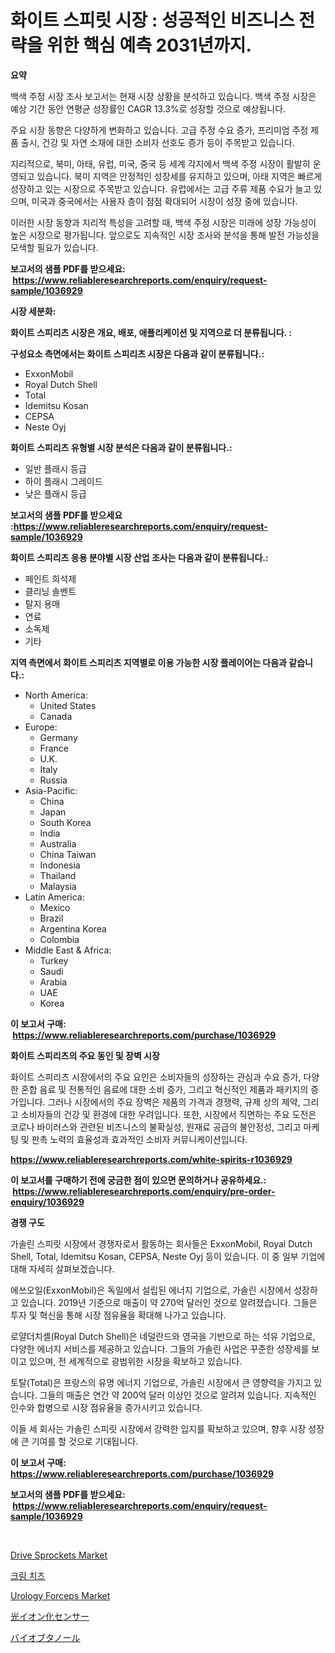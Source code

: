 <p><h1>화이트 스피릿 시장 : 성공적인 비즈니스 전략을 위한 핵심 예측 2031년까지.</h1></p><p><strong>요약</strong></p>
<p><p>백색 주정 시장 조사 보고서는 현재 시장 상황을 분석하고 있습니다. 백색 주정 시장은 예상 기간 동안 연평균 성장률인 CAGR 13.3%로 성장할 것으로 예상됩니다. </p><p>주요 시장 동향은 다양하게 변화하고 있습니다. 고급 주정 수요 증가, 프리미엄 주정 제품 출시, 건강 및 자연 소재에 대한 소비자 선호도 증가 등이 주목받고 있습니다.</p><p>지리적으로, 북미, 아태, 유럽, 미국, 중국 등 세계 각지에서 백색 주정 시장이 활발히 운영되고 있습니다. 북미 지역은 안정적인 성장세를 유지하고 있으며, 아태 지역은 빠르게 성장하고 있는 시장으로 주목받고 있습니다. 유럽에서는 고급 주류 제품 수요가 늘고 있으며, 미국과 중국에서는 사용자 층이 점점 확대되어 시장이 성장 중에 있습니다.</p><p>이러한 시장 동향과 지리적 특성을 고려할 때, 백색 주정 시장은 미래에 성장 가능성이 높은 시장으로 평가됩니다. 앞으로도 지속적인 시장 조사와 분석을 통해 발전 가능성을 모색할 필요가 있습니다.</p></p>
<p><strong>보고서의 샘플 PDF를 받으세요: &nbsp;<a href="https://www.reliableresearchreports.com/enquiry/request-sample/1036929">https://www.reliableresearchreports.com/enquiry/request-sample/1036929</a></strong></p>
<p><strong>시장 세분화:</strong></p>
<p><strong> 화이트 스피리츠 시장은 개요, 배포, 애플리케이션 및 지역으로 더 분류됩니다. :</strong></p>
<p><strong>구성요소 측면에서는 화이트 스피리츠 시장은 다음과 같이 분류됩니다.:</strong></p>
<p><ul><li>ExxonMobil</li><li>Royal Dutch Shell</li><li>Total</li><li>Idemitsu Kosan</li><li>CEPSA</li><li>Neste Oyj</li></ul></p>
<p><strong> 화이트 스피리츠 유형별 시장 분석은 다음과 같이 분류됩니다.:</strong></p>
<p><ul><li>일반 플래시 등급</li><li>하이 플래시 그레이드</li><li>낮은 플래시 등급</li></ul></p>
<p><strong>보고서의 샘플 PDF를 받으세요 :<a href="https://www.reliableresearchreports.com/enquiry/request-sample/1036929">https://www.reliableresearchreports.com/enquiry/request-sample/1036929</a></strong></p>
<p><strong> 화이트 스피리츠 응용 분야별 시장 산업 조사는 다음과 같이 분류됩니다.:</strong></p>
<p><ul><li>페인트 희석제</li><li>클리닝 솔벤트</li><li>탈지 용매</li><li>연료</li><li>소독제</li><li>기타</li></ul></p>
<p><strong>지역 측면에서 화이트 스피리츠 지역별로 이용 가능한 시장 플레이어는 다음과 같습니다.:</strong></p>
<p><ul>
    <li>
        North America:
        <ul>
            <li>United States</li>
            <li>Canada</li>
        </ul>
    </li>
    <li>
        Europe:
        <ul>
            <li>Germany</li>
            <li>France</li>
            <li>U.K.</li>
            <li>Italy</li>
            <li>Russia</li>
        </ul>
    </li>
    <li>
        Asia-Pacific:
        <ul>
            <li>China</li>
            <li>Japan</li>
            <li>South Korea</li>
            <li>India</li>
            <li>Australia</li>
            <li>China Taiwan</li>
            <li>Indonesia</li>
            <li>Thailand</li>
            <li>Malaysia</li>
        </ul>
    </li>
    <li>
        Latin America:
        <ul>
            <li>Mexico</li>
            <li>Brazil</li>
            <li>Argentina Korea</li>
            <li>Colombia</li>
        </ul>
    </li>
    <li>
        Middle East & Africa:
        <ul>
            <li>Turkey</li>
            <li>Saudi</li>
            <li>Arabia</li>
            <li>UAE</li>
            <li>Korea</li>
        </ul>
    </li>
    </ul></p>
<p><strong>이 보고서 구매: &nbsp;<a href="https://www.reliableresearchreports.com/purchase/1036929">https://www.reliableresearchreports.com/purchase/1036929</a></strong></p>
<p><strong>화이트 스피리츠의 주요 동인 및 장벽 시장</strong></p>
<p><p>화이트 스피리츠 시장에서의 주요 요인은 소비자들의 성장하는 관심과 수요 증가, 다양한 혼합 음료 및 전통적인 음료에 대한 소비 증가, 그리고 혁신적인 제품과 패키지의 증가입니다. 그러나 시장에서의 주요 장벽은 제품의 가격과 경쟁력, 규제 상의 제약, 그리고 소비자들의 건강 및 환경에 대한 우려입니다. 또한, 시장에서 직면하는 주요 도전은 코로나 바이러스와 관련된 비즈니스의 불확실성, 원재료 공급의 불안정성, 그리고 마케팅 및 판촉 노력의 효율성과 효과적인 소비자 커뮤니케이션입니다.</p></p>
<p><strong><a href="https://www.reliableresearchreports.com/white-spirits-r1036929">https://www.reliableresearchreports.com/white-spirits-r1036929</a></strong></p>
<p><strong>이 보고서를 구매하기 전에 궁금한 점이 있으면 문의하거나 공유하세요.: &nbsp;<a href="https://www.reliableresearchreports.com/enquiry/pre-order-enquiry/1036929">https://www.reliableresearchreports.com/enquiry/pre-order-enquiry/1036929</a></strong></p>
<p><strong>경쟁 구도</strong></p>
<p><p>가솔린 스피릿 시장에서 경쟁자로서 활동하는 회사들은 ExxonMobil, Royal Dutch Shell, Total, Idemitsu Kosan, CEPSA, Neste Oyj 등이 있습니다. 이 중 일부 기업에 대해 자세히 살펴보겠습니다.</p><p>에쓰오일(ExxonMobil)은 독일에서 설립된 에너지 기업으로, 가솔린 시장에서 성장하고 있습니다. 2019년 기준으로 매출이 약 270억 달러인 것으로 알려졌습니다. 그들은 투자 및 혁신을 통해 시장 점유율을 확대해 나가고 있습니다.</p><p>로얄더치셸(Royal Dutch Shell)은 네덜란드와 영국을 기반으로 하는 석유 기업으로, 다양한 에너지 서비스를 제공하고 있습니다. 그들의 가솔린 사업은 꾸준한 성장세를 보이고 있으며, 전 세계적으로 광범위한 시장을 확보하고 있습니다.</p><p>토탈(Total)은 프랑스의 유명 에너지 기업으로, 가솔린 시장에서 큰 영향력을 가지고 있습니다. 그들의 매출은 연간 약 200억 달러 이상인 것으로 알려져 있습니다. 지속적인 인수와 합병으로 시장 점유율을 증가시키고 있습니다.</p><p>이들 세 회사는 가솔린 스피릿 시장에서 강력한 입지를 확보하고 있으며, 향후 시장 성장에 큰 기여를 할 것으로 기대됩니다.</p></p>
<p><strong>이 보고서 구매: &nbsp; <a href="https://www.reliableresearchreports.com/purchase/1036929">https://www.reliableresearchreports.com/purchase/1036929</a></strong></p>
<p><strong>보고서의 샘플 PDF를 받으세요: &nbsp;<a href="https://www.reliableresearchreports.com/enquiry/request-sample/1036929">https://www.reliableresearchreports.com/enquiry/request-sample/1036929</a></strong><strong></strong></p>
<p>&nbsp;</p>
<p><p><a href="https://view.publitas.com/reportprime-1/drive-sprockets-market-focuses-on-market-share-size-and-projected-forecast-till-2031/">Drive Sprockets Market</a></p><p><a href="https://github.com/PercyHagernes9778/Market-Research-Report-List-1/blob/main/722291521057.md">크림 치즈</a></p><p><a href="https://github.com/josesg55/Market-Research-Report-List-2/blob/main/urology-forceps-market.md">Urology Forceps Market</a></p><p><a href="https://github.com/xtkhtofdt934839/Market-Research-Report-List-1/blob/main/248006723052.md">光イオン化センサー</a></p><p><a href="https://github.com/ddwcuskozol07187/Market-Research-Report-List-1/blob/main/622540823053.md">バイオブタノール</a></p></p>